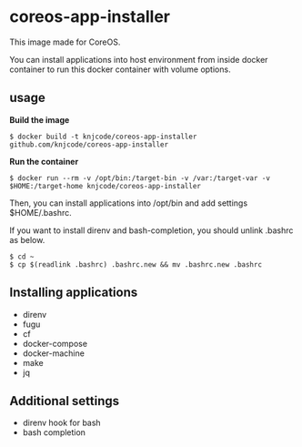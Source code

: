 # coreos-app-installer

This image made for CoreOS.

You can install applications into host environment from inside docker container to run this docker container with volume options.

## usage

**Build the image**

`$ docker build -t knjcode/coreos-app-installer github.com/knjcode/coreos-app-installer`

**Run the container**

`$ docker run --rm -v /opt/bin:/target-bin -v /var:/target-var -v $HOME:/target-home knjcode/coreos-app-installer`

Then, you can install applications into /opt/bin and add settings $HOME/.bashrc.

If you want to install direnv and bash-completion, you should unlink .bashrc as below.

```
$ cd ~
$ cp $(readlink .bashrc) .bashrc.new && mv .bashrc.new .bashrc
```

## Installing applications

- direnv
- fugu
- cf
- docker-compose
- docker-machine
- make
- jq

## Additional settings

- direnv hook for bash
- bash completion
